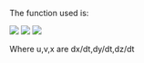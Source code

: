 The function used is:


<img src="https://render.githubusercontent.com/render/math?math=V_x=  sin(\pi x)  cos(\pi y) %2B\! 0.1">

<img src="https://render.githubusercontent.com/render/math?math=V_y=- cos(\pi  x) sin(\pi  y) %2B\! 0.1">

<img src="https://render.githubusercontent.com/render/math?math=V_z=0.1">

Where u,v,x are dx/dt,dy/dt,dz/dt

